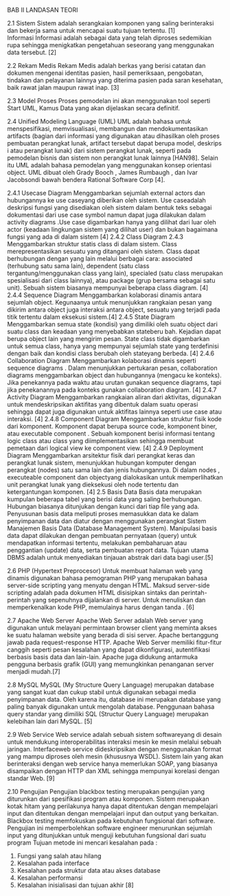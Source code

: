 BAB II
LANDASAN TEORI

2.1	Sistem 
Sistem adalah serangkaian komponen yang saling berinteraksi dan bekerja sama untuk mencapai suatu tujuan tertentu. [1]  
Informasi 
Informasi adalah sebagai data yang telah diproses sedemikian rupa sehingga menigkatkan pengetahuan seseorang yang menggunakan data tersebut. [2]

2.2	Rekam Medis 
Rekam Medis adalah berkas yang berisi catatan dan dokumen mengenai identitas pasien, hasil pemeriksaan, pengobatan, tindakan dan pelayanan lainnya yang diterima pasien pada saran kesehatan, baik rawat jalan maupun rawat inap. [3]

2.3	Model Proses
Proses pemodelan ini akan menggunakan tool seperti Start UML, Kamus Data yang akan dijelaskan secara definitif.

2.4	Unified Modeling Language (UML)
UML adalah bahasa untuk menspesifikasi, memvisualisasi, membangun dan
mendokumentasikan  artifacts (bagian dari informasi yang digunakan atau dihasilkan 
oleh proses pembuatan perangkat lunak,  artifact  tersebut dapat berupa model,
deskrips i atau perangkat lunak) dari sistem perangkat lunak, seperti pada pemodelan 
bisnis dan sistem non perangkat lunak lainnya [HAN98]. Selain itu UML adalah
bahasa pemodelan yang menggunakan konsep orientasi  object. UML dibuat oleh 
Grady Booch ,  James Rumbaugh , dan  Ivar Jacobsondi bawah bendera  Rational 
Software Corp [4].  



2.4.1	Usecase Diagram 
Menggambarkan sejumlah  external actors dan hubungannya ke  use caseyang  diberikan oleh sistem. Use caseadalah deskripsi fungsi yang disediakan oleh sistem dalam bentuk teks sebagai dokumentasi dari  use case symbol  namun dapat juga  dilakukan dalam  activity diagrams .Use case digambarkan hanya yang dilihat dari luar oleh  actor (keadaan lingkungan sistem yang dilihat user) dan bukan bagaimana fungsi yang ada di dalam sistem [4]
2.4.2	Class Diagram 
2.4.3	Menggambarkan struktur statis class di dalam sistem. Class merepresentasikan sesuatu yang ditangani oleh sistem.  Class dapat berhubungan dengan yang lain melalui berbagai cara:  associated (terhubung satu sama lain),  dependent (satu  class tergantung/menggunakan  class yang lain),  specialed (satu class merupakan spesialisasi dari  class lainnya), atau  package (grup bersama sebagai satu unit). Sebuah sistem biasanya mempunyai beberapa  class diagram. [4]
2.4.4	Sequence Diagram
Menggambarkan  kolaborasi dinamis antara sejumlah  object. Kegunaanya untuk menunjukkan rangkaian pesan yang dikirim antara  object juga interaksi antara  object, sesuatu yang terjadi pada titik tertentu dalam eksekusi sistem.[4]
2.4.5	State Diagram
Menggambarkan semua  state  (kondisi) yang dimiliki oleh suatu  object dari suatu  class dan keadaan yang menyebabkan  stateberu bah. Kejadian dapat berupa  object lain yang mengirim pesan. State class tidak digambarkan untuk semua  class, hanya yang mempunyai sejumlah state yang terdefinisi dengan baik dan kondisi  class berubah oleh stateyang berbeda. [4]
2.4.6	Collaboration Diagram
Menggambarkan kolaborasi dinamis seperti  sequence diagrams . Dalam menunjukkan  pertukaran pesan,  collaboration diagrams menggambarkan  object dan hubungannya (mengacu ke konteks). Jika penekannya pada waktu atau urutan gunakan  sequence diagrams, tapi jika penekanannya pada konteks gunakan collaboration diagram. [4]
2.4.7	Activity Diagram
Menggambarkan rangkaian aliran dari aktivitas, digunakan untuk mendeskripsikan aktifitas yang dibentuk dalam suatu operasi sehingga dapat juga digunakan untuk aktifitas lainnya seperti  use case atau interaksi. [4]
2.4.8	Component Diagram
Menggambarkan struktur fisik kode dari komponent. Komponent dapat berupa source code, komponent biner, atau  executable component . Sebuah komponent berisi informasi tentang logic class atau class yang diimplementasikan sehingga membuat pemetaan dari  logical view ke  component view. [4]
2.4.9	Deployment Diagram
Menggambarkan arsitektur fisik dari perangkat keras dan perangkat lunak sistem, menunjukkan hubungan komputer dengan perangkat (nodes) satu sama lain dan jenis hubungannya. Di dalam  nodes ,   executeable component  dan  objectyang dialokasikan untuk memperlihatkan unit perangkat lunak yang dieksekusi oleh  node tertentu dan ketergantungan komponen. [4]
2.5	Basis Data
Basis data merupakan kumpulan beberapa tabel yang berisi data yang saling berhubungan. Hubungan biasanya ditunjukan dengan kunci dari tiap file yang ada. Penyusunan basis data meliputi proses memasukkan data ke dalam penyimpanan data dan diatur dengan menggunakan perangkat Sistem Manajemen Basis Data (Database Management System). Manipulasi basis data dapat dilakukan dengan  pembuatan pernyataan (query) untuk mendapatkan informasi tertentu, melakukan pembaharuan atau penggantian (update) data, serta pembuatan report data. Tujuan utama DBMS adalah untuk menyediakan tinjauan abstrak dari data bagi user.[5]

2.6	PHP (Hypertext Preprocesor)
Untuk membuat halaman web yang dinamis digunakan bahasa pemograman PHP yang merupakan bahasa server-side scripting yang menyatu dengan HTML. Maksud server-side scripting adalah pada dokumen HTML disisipkan sintaks dan perintah-perintah yang sepenuhnya dijalankan di server. Untuk menuliskan dan memperkenalkan kode PHP, memulainya harus dengan tanda <?php, setelah tanda tersebut, dapat melanjutkan dengan kode program isi di dalamnya. Untuk mengakhiri kode program yang dibuat, dapat menutupnya dengan tanda ?>. [6]


2.7	Apache Web Server
Apache Web Server adalah Web server yang digunakan untuk melayani permintaan browser client yang meminta akses ke suatu halaman website yang berada di sisi server. Apache bertanggung jawab pada request-response HTTP. Apache Web Server memiliki fitur-fitur canggih seperti pesan kesalahan yang dapat dikonfigurasi, autentifikasi berbasis basis data dan lain-lain. Apache juga didukung antarmuka pengguna berbasis grafik (GUI) yang memungkinkan penanganan server menjadi mudah.[7]


2.8	MySQL
MySQL (My Structure Query Language) merupakan database yang sangat kuat dan cukup stabil untuk digunakan sebagai media penyimpanan data. Oleh karena itu, database ini merupakan database yang paling banyak digunakan untuk mengolah database. Penggunaan bahasa query standar yang dimiliki SQL (Structur Query Language) merupakan kelebihan lain dari MySQL. [5]

2.9	Web Service 
Web service adalah sebuah sistem softwareyang di desain untuk mendukung interoperabilitas interaksi mesin ke mesin melalui sebuah jaringan. Interfaceweb service dideskripsikan dengan menggunakan format yang mampu diproses oleh mesin (khususnya WSDL). Sistem lain yang akan berinteraksi dengan web service hanya memerlukan SOAP, yang biasanya disampaikan dengan HTTP dan XML sehingga mempunyai korelasi dengan standar Web. [9]

2.10	Pengujian
Pengujian blackbox testing merupakan pengujian yang diturunkan dari spesifikasi program atau komponen. Sistem merupakan kotak hitam yang perilakunya hanya dapat ditentukan dengan mempelajari input dan ditentukan dengan mempelajari input dan output yang berkaitan. 
Blackbox testing memfokuskan pada kebutuhan fungsional dari software. Pengujian ini memperbolehkan software engineer menurunkan sejumlah input yang ditunjukkan untuk menguji kebutuhan fungsional dari suatu program
Tujuan metode ini mencari kesalahan pada :
1.	Fungsi yang salah atau hilang
2.	Kesalahan pada interface
3.	Kesalahan pada struktur data atau akses database
4.	Kesalahan performansi
5.	Kesalahan inisialisasi dan tujuan akhir [8]



